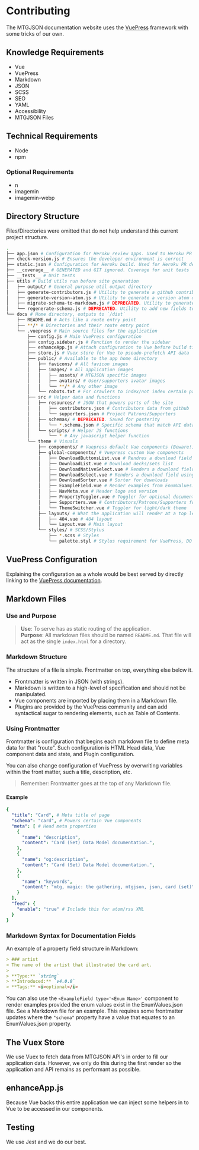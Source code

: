 # Contributing

The MTGJSON documentation website uses the [VuePress](https://v1.vuepress.vuejs.org/) framework with some tricks of our own.

## Knowledge Requirements

- Vue
- VuePress
- Markdown
- JSON
- SCSS
- SEO
- YAML
- Accessibility
- MTGJSON Files

## Technical Requirements

- Node
- npm

### Optional Requirements

- n
- imagemin
- imagemin-webp

## Directory Structure

Files/Directories were omitted that do not help understand this current project structure.

```sh
.
├── app.json # Configuration for Heroku review apps. Used to Heroku PR deployments
├── check-version.js # Ensures the developer environment is correct
├── static.json # Configuration for Heroku build. Used for Heroku PR deployments
├── __coverage__ # GENERATED and GIT ignored. Coverage for unit tests
├── __tests__ # Unit tests
├── utils # Build utils run before site generation
│   ├── output/ # General purpose util output directory
│   ├── generate-contributors.js # Utility to generate a github contributors file
│   ├── generate-version-atom.js # Utility to generate a version atom of the site
│   ├── migrate-schema-to-markdown.js # DEPRECATED. Utility to generate markdown pages from a schema
│   └── regenerate-schema.js # DEPRECATED. Utility to add new fields to JSON schemas
└── docs # Home directory, outputs to `/dist`
    ├── README.md # Acts like a route entry point
    ├── **/* # Directories and their route entry point
    └── .vuepress # Main source files for the application
        ├── config.js # Main VuePress configuration
        ├── config.sidebar.js # Function to render the sidebar
        ├── enhanceApp.js # Attach configuration to Vue before build time
        ├── store.js # Vuex store for Vue to pseudo-prefetch API data
        ├── public/ # Available to the app home directory
        │   ├── favicons/ # All favicon images
        │   ├── images/ # All application images
        │   │   ├── assets/ # MTGJSON specific images
        │   │   ├── avatars/ # User/supporters avatar images
        │   │   └── **/* # Any other image
        │   └── robots.txt # For crawlers to index/not index certain pages
        ├── src # Helper data and functions
        │   ├── resources/ # JSON that powers parts of the site
        │   │   ├── contributors.json # Contributors data from github
        │   │   └── supporters.json # Project Patrons/Supporters
        │   ├── schemas/ # DEPRECATED. Saved for posterity
        │   │   └── *.schema.json # Specific schema that match API data
        │   └── scripts/ # Helper JS functions
        │       └── * # Any javascript helper function
        └── theme # Visuals
            ├── components/ # Vuepress default Vue components (Beware!)
            ├── global-components/ # Vuepress custom Vue components
            │   ├── DownloadButtonsList.vue # Rendres a download field using a buttons list (not used)
            │   ├── DownloadList.vue # Download decks/sets list
            │   ├── DownloadNativeSelect.vue # Renders a download field using a native selection for a download
            │   ├── DownloadSelect.vue # Renders a download field using a custom selection for a download (not used)
            │   ├── DownloadSorter.vue # Sorter for downloads
            │   ├── ExampleField.vue # Render examples from EnumValues.json
            │   ├── NavMeta.vue # Header logo and version
            │   ├── PropertyToggler.vue # Toggler for optional documentation properties
            │   ├── Supporters.vue # Contributors/Patrons/Supporters for homepage
            │   └── ThemeSwitcher.vue # Toggler for light/dark theme
            ├── layouts/ # What the application will render at a top level
            │   ├── 404.vue # 404 layout
            │   └── Layout.vue # Main layout
            └── styles/ # SCSS/Stylus
                ├── *.scss # Styles
                └── palette.styl # Stylus requirement for VuePress, DO NOT REMOVE
```

## VuePress Configuration

Explaining the configuration as a whole would be best served by directly linking to the [VuePress documentation](https://v1.vuepress.vuejs.org/config/).

## Markdown Files

### Use and Purpose

> **Use**: To serve has as static routing of the application.  
> **Purpose**: All markdown files should be named `README.md`. That file will act as the single `index.html` for a directory.

### Markdown Structure

The structure of a file is simple. Frontmatter on top, everything else below it.

- Frontmatter is written in JSON (with strings).
- Markdown is written to a high-level of specification and should not be manipulated.
- Vue components are imported by placing them in a Markdown file.
- Plugins are provided by the VuePress community and can add syntactical sugar to rendering elements, such as Table of Contents.

### Using Frontmatter

Frontmatter is configuration that begins each markdown file to define meta data for that "route". Such configuration is HTML Head data, Vue component data and state, and Plugin configuration.

You can also change configuration of VuePress by overwriting variables within the front matter, such a title, description, etc.

> Remember: Frontmatter goes at the top of any Markdown file.

#### Example

```yaml
{
  "title": "Card", # Meta title of page
  "schema": "card", # Powers certain Vue components
  "meta": [ # Head meta properties
    {
      "name": "description",
      "content": "Card (Set) Data Model documentation.",
    },
    {
      "name": "og:description",
      "content": "Card (Set) Data Model documentation.",
    },
    {
      "name": "keywords",
      "content": "mtg, magic: the gathering, mtgjson, json, card (set)",
    }
  ],
  "feed": {
    "enable": "true" # Include this for atom/rss XML
  }
}
```

### Markdown Syntax for Documentation Fields

An example of a property field structure in Markdown:

```markdown
> ### artist
> The name of the artist that illustrated the card art.  
>
> **Type:** `string`  
> **Introduced:** `v4.0.0`  
> **Tags:** <i>optional</i>
```

You can also use the `<ExampleField type='<Enum Name>'` component to render examples provided the enum values exist in the EnumValues.json file. See a Markdown file for an example. This requires some frontmatter updates where the `"schema"` property have a value that equates to an EnumValues.json property.

## The Vuex Store

We use Vuex to fetch data from MTGJSON API's in order to fill our application data. However, we only do this during the first render so the application and API remains as performant as possible.

## enhanceApp.js

Because Vue backs this entire application we can inject some helpers in to Vue to be accessed in our components.

## Testing

We use Jest and we do our best.
